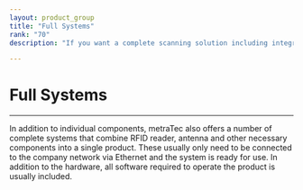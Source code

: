 ```yaml
---
layout: product_group
title: "Full Systems"
rank: "70"
description: "If you want a complete scanning solution including integration with conveyor belts and industrial control systems, this is the section for you."

---
```

# Full Systems
***

In addition to individual components, metraTec also offers a number of complete systems that combine RFID reader, antenna and other necessary components into a single product. These usually only need to be connected to the company network via Ethernet and the system is ready for use. In addition to the hardware, all software required to operate the product is usually included.
